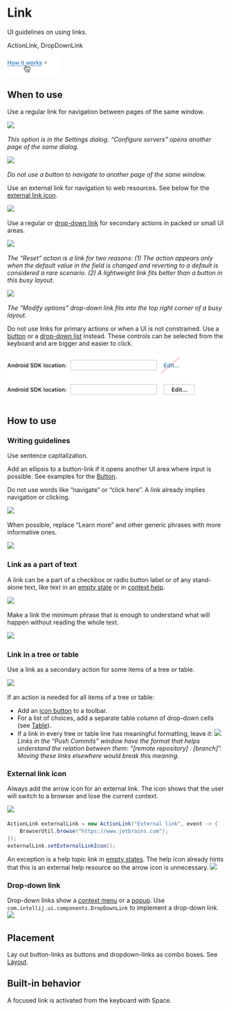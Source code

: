 <!-- Copyright 2000-2024 JetBrains s.r.o. and contributors. Use of this source code is governed by the Apache 2.0 license. -->

# Link

<link-summary>UI guidelines on using links.</link-summary>

<tldr>ActionLink, DropDownLink</tldr>

![](../../../images/ui/link/01_example.png)

## When to use

Use a regular link for navigation between pages of the same window.

![](02_deployment_server.png)

*This option is in the Settings dialog. “Configure servers” opens another page of the same dialog.*

![](03_manage_scopes.png)

*Do not use a button to navigate to another page of the same window.*

Use an external link for navigation to web resources. See below for the [external link icon](#external-link-icon).

![](04_external_link.png)

Use a regular or [drop-down link](#drop-down-link) for secondary actions in packed or small UI areas.

![](05_action_regular_link.png)

*The "Reset" action is a link for two reasons: (1) The action appears only when the default value in the field is changed and reverting to a&nbsp;default is considered a rare scenario. (2) A lightweight link fits better than a button in this busy layout.*

![](06_action_dropdown.png)

*The "Modify options" drop-down link fits into the top right corner of a busy layout.*

<p>
Do <control>not</control> use links for primary actions or when a UI is not constrained. Use a <a href="button.topic">button</a> or a <a href="drop_down.md">drop-down list</a> instead. These controls can be selected from the keyboard and are bigger and easier to click.</p>

![](../../../images/ui/link/07_android_sdk.png)


## How to use

### Writing guidelines

Use sentence capitalization.

Add an ellipsis to a button-link if it opens another UI area where input is possible. See examples for the [Button](button.topic).

Do not use words like “navigate” or “click here”. A link already implies navigation or clicking.

![](08_writing_1.png)

When possible, replace “Learn more” and other generic phrases with more informative ones.

![](08_writing_2.png)


### Link as a part of text
A link can be a part of a checkbox or radio button label or of any stand-alone text, like text in an [empty state](empty_state.md) or in [context help](context_help.md).

![](09_part_of_text_1.png)

Make a link the minimum phrase that is enough to understand what will happen without reading the whole text.

![](09_part_of_text_2.png)


### Link in a tree or table
Use a link as a secondary action for some items of a tree or table.

![](10_tree.png)

If an action is needed for all items of a tree or table:
* Add an [icon button](icon_button.md) to a toolbar.
* For a list of choices, add a separate table column of drop-down cells (see [Table](table.md#editing-values)).
* If a link in every tree or table line has meaningful formatting, leave it:
![](11_table.png)
*Links in the “Push Commits” window have the format that helps understand the relation between them: “[remote repository] : [branch]”. Moving these links elsewhere would break this meaning.*


### External link icon
Always add the arrow icon for an external link. The icon shows that the user will switch to a browser and lose the current context.

![](04_external_link.png)

```java
ActionLink externalLink = new ActionLink("External link", event -> {
    BrowserUtil.browse("https://www.jetbrains.com");
});
externalLink.setExternalLinkIcon();
```

An exception is a help topic link in [empty states](empty_state.md). The help icon already hints that this is an external help resource so the arrow icon is unnecessary.
![](12_external_link_no_icon.png)


### Drop-down link

Drop-down links show a [context menu](context_menu.md) or a [popup](popup.md). Use `com.intellij.ui.components.DropDownLink` to implement a drop-down link.
![](13_drop_down_links.png)


## Placement
Lay out button-links as buttons and dropdown-links as combo boxes. See [Layout](layout.md).


## Built-in behavior
A focused link is activated from the keyboard with <shortcut>Space</shortcut>.

